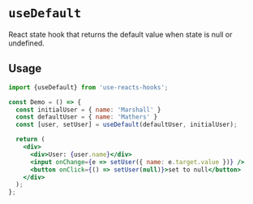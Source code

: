 # `useDefault`

React state hook that returns the default value when state is null or undefined.

## Usage

```jsx
import {useDefault} from 'use-reacts-hooks';

const Demo = () => {
  const initialUser = { name: 'Marshall' }
  const defaultUser = { name: 'Mathers' }
  const [user, setUser] = useDefault(defaultUser, initialUser);

  return (
    <div>
      <div>User: {user.name}</div>
      <input onChange={e => setUser({ name: e.target.value })} />
      <button onClick={() => setUser(null)}>set to null</button>
    </div>
  );
};
```
